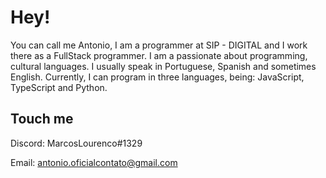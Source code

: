 # Hey!
You can call me Antonio, I am a programmer at SIP - DIGITAL and I work there as a FullStack programmer.
I am a passionate about programming, cultural languages. I usually speak in Portuguese, Spanish and sometimes English. Currently, I can program in three languages, being: JavaScript, TypeScript and Python.

## Touch me 
Discord: MarcosLourenco#1329

Email: antonio.oficialcontato@gmail.com
